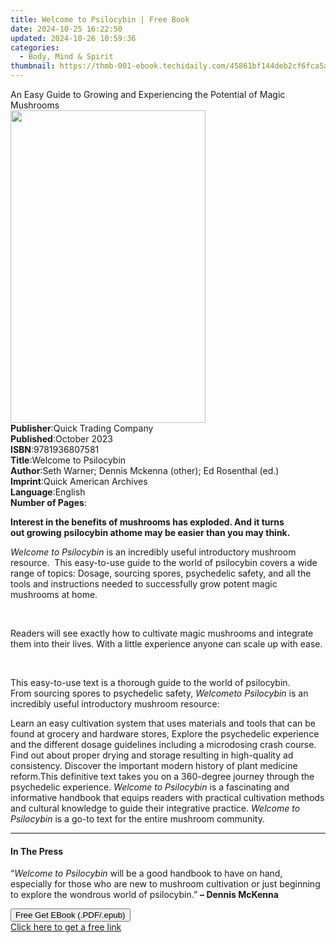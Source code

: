 ```yaml
---
title: Welcome to Psilocybin | Free Book
date: 2024-10-25 16:22:50
updated: 2024-10-26 10:59:36
categories:
  - Body, Mind & Spirit
thumbnail: https://thmb-001-ebook.techidaily.com/45861bf144deb2cf6fca5a43f353d74014c660c35085b3790bce5deadb8b470b.jpg
---
```

<main id="book-container">
  <div class="flex flex-col">
    <div class="book-brief flex-1 py-6 px-4 sm:p-6 md:py-10 md:px-8">
      <!-- brief-->
      <div class="book-brief-main">
        An Easy Guide to Growing and Experiencing the Potential of Magic
        Mushrooms
      </div>
    </div>
    <div
      class="book-meta-info flex-1 grid gap-4 col-start-1 col-end-3 row-start-1 sm:mb-6 sm:grid-cols-4 lg:gap-6 lg:col-start-2 lg:row-end-6 lg:row-span-6 lg:mb-0"
    >
      <div
        class="book-meta-info-left place-content-center mt-4 p-4 text-sm leading-6 col-start-2 col-span-2 dark:text-slate-400"
      >
        <img
          class="w-full h-500 object-cover rounded-lg sm:h-255 sm:col-span-2 lg:col-span-full"
          src="https://img-001-ebook.techidaily.com/35adf4d952aed8fc576d70a52f051dbb4e4721116dbfdb15a5e471c40d8f3481.jpg"
          alt=""
          width="312"
          height="500"
        />
      </div>
      <div
        class="book-meta-info-right mt-2 col-start-1 row-start-2 col-span-3 self-center"
      >
        <!-- meta data  -->
        <div class="flex flex-col px-4 md:px-8">
          <div class="flex-1">
            <strong>Publisher</strong>:<span class="px-2"
              >Quick Trading Company</span
            >
          </div>
          <div class="flex-1">
            <strong>Published</strong>:<span class="px-2">October 2023</span>
          </div>
          <div class="flex-1">
            <strong>ISBN</strong>:<span class="px-2">9781936807581</span>
          </div>
          <div class="flex-1">
            <strong>Title</strong>:<span class="px-2"
              >Welcome to Psilocybin</span
            >
          </div>
          <div class="flex-1">
            <strong>Author</strong>:<span class="px-2"
              >Seth Warner; Dennis Mckenna (other); Ed Rosenthal (ed.)</span
            >
          </div>
          <div class="flex-1">
            <strong>Imprint</strong>:<span class="px-2"
              >Quick American Archives</span
            >
          </div>
          <div class="flex-1">
            <strong>Language</strong>:<span class="px-2">English</span>
          </div>
          <div class="flex-1">
            <strong>Number of Pages</strong>:<span class="px-2"></span>
          </div>
        </div>
      </div>
    </div>
    <div class="book-description flex-1 py-6 px-4 sm:p-6 md:py-10 md:px-8">
      <div class="book-description-main">
        <div accordion-content="" id="description">
          <p class="MsoNormal">
            <span></span
            ><b
              ><span
                >Interest in the benefits of mushrooms has exploded. And it
                turns out&nbsp;growing</span
              ></b
            ><span
              >&nbsp;<b
                >psilocybin&nbsp;athome&nbsp;may be easier than you may
                think.</b
              ></span
            >
          </p>
          <p class="MsoNormal">
            <i><span>Welcome to Psilocybin</span></i
            ><span
              >&nbsp;is an incredibly useful introductory mushroom
              resource.&nbsp; This easy-to-use guide to the world of psilocybin
              covers a wide range of topics: Dosage, sourcing spores,
              psychedelic safety, and all the tools and instructions needed to
              successfully grow potent magic mushrooms at
              home.&nbsp;&nbsp;</span
            >
          </p>
          <p class="MsoNormal">
            <span><br /></span>
          </p>
          <p class="MsoNormal">
            <span
              >Readers will see exactly how to cultivate magic mushrooms and
              integrate them into their lives. With a little
              experience&nbsp;anyone&nbsp;can scale up with ease.</span
            >
          </p>
          <p class="MsoNormal">
            <span><br /></span>
          </p>
          <p class="MsoNormal">
            <span
              >This easy-to-use text is a thorough guide to the world of
              psilocybin. From&nbsp;sourcing&nbsp;spores to&nbsp;psychedelic
              safety,&nbsp;</span
            ><i>Welcometo Psilocybin</i
            ><span
              >&nbsp;is an incredibly useful&nbsp;introductory&nbsp;mushroom
              resource:&nbsp;</span
            >
          </p>
          <span
            >Learn an easy cultivation system that uses materials and tools that
            can be found at grocery and hardware stores,</span
          >
          <span
            >Explore the psychedelic experience and the different dosage
            guidelines including a microdosing crash course.</span
          >
          <span
            >Find out about proper drying and storage resulting in high-quality
            ad consistency.</span
          >
          <span
            >Discover the important modern history of plant medicine
            reform.</span
          ><span>This definitive text</span><i>&nbsp;</i
          ><span
            >takes you on a 360-degree journey through the psychedelic
            experience. </span
          ><i>Welcome to Psilocybin&nbsp;</i
          ><span
            >is a fascinating and informative handbook that equips readers with
            practical cultivation methods and cultural knowledge to guide their
            integrative practice.&nbsp;</span
          ><i>Welcome to Psilocybin&nbsp;</i><span>is</span><i>&nbsp;</i
          ><span>a go-to text for the entire mushroom community.</span><br />
          <p class="MsoNormal"><span></span></p>
        </div>
        <div class="accordion-fader"></div>
      </div>
    </div>
    <div class="book-excerpts flex-1 py-6 px-4 sm:p-6 md:py-10 md:px-8">
      <!-- excerpts-->
      <div class="book-excerpts-main">
        <hr />
        <h4 class="placeholder placeholder-heading">
          <span>In The Press</span>
        </h4>
        <p></p>
        <p class="MsoNormal">
          “<i>Welcome to Psilocybin</i> will be a good handbook to have on hand,
          especially for those who are new to mushroom cultivation or just
          beginning to explore the wondrous world of psilocybin.”&nbsp;<b
            ><span>–&nbsp;</span>Dennis McKenna</b
          >
        </p>
        <p class="MsoNormal"></p>
        <p></p>
      </div>
    </div>
    <div
      class="book-about-author flex-1 py-6 px-4 sm:p-6 md:py-10 md:px-8"
    ></div>
    <div class="book-free-get flex-1 py-6 px-4 sm:p-6 md:py-10 md:px-8">
      <button
        id="btn-free-get"
        class="bg-blue-500 hover:bg-blue-700 text-white font-bold py-2 px-4 rounded"
      >
        Free Get EBook (.PDF/.epub)
      </button>
      <div id="countdown-display" class="px-2 text-lg mt-2"></div>
      <a
        id="free-link"
        class="hidden bg-blue-500 hover:bg-blue-700 text-white font-bold py-2 px-4 rounded"
        href="https://www.ebooks.com/en-us/book/211446786/welcome-to-psilocybin/seth-warner/"
        target="_blank"
        >Click here to get a free link</a
      >
    </div>
    <script>
      let countdownTime = 0;
      let countdownInterval = null;
      document
        .getElementById('btn-free-get')
        .addEventListener('click', startCountdown);
      function startCountdown() {
        countdownTime = new Date().getTime() + 60000 * 3;
        countdownInterval = setInterval(updateCountdown, 1000);
        document.getElementById('btn-free-get').disabled = true;
        document
          .getElementById('btn-free-get')
          .classList.add('bg-gray-500', 'cursor-not-allowed');
      }
      function updateCountdown() {
        let currentTime = new Date().getTime();
        let timeLeft = countdownTime - currentTime;
        let secondsLeft = Math.floor(timeLeft / 1000);
        document.getElementById('countdown-display').innerHTML =
          `Remaining time: ${secondsLeft} seconds.`;
        if (secondsLeft <= 0) {
          clearInterval(countdownInterval);
          document.getElementById('btn-free-get').classList.add('hidden');
          document.getElementById('free-link').classList.remove('hidden');
          document.getElementById('countdown-display').innerHTML = '';
        }
      }
    </script>
  </div>
</main>

